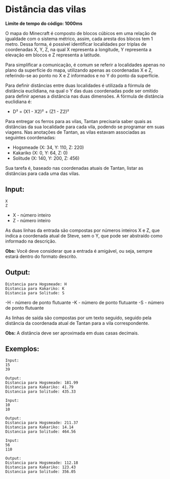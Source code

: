# Distância das vilas

**Limite de tempo do código: 1000ms**

O mapa do Minecraft é composto de blocos cúbicos em uma relação de igualdade com o sistema métrico, assim, cada aresta dos blocos tem 1 metro. Dessa forma, é possível identificar localidades por triplas de coordenadas X, Y, Z, na qual X representa a longitude, Y representa a elevação em blocos e Z representa a latitude.

Para simplificar a comunicação, é comum se referir a localidades apenas no plano da superfície do mapa, utilizando apenas as coordenadas X e Z, referindo-se ao ponto no X e Z informados e no Y do ponto da superfície.

Para definir distâncias entre duas localidades é utilizada a fórmula de distância euclidiana, na qual o Y das duas coordenadas pode ser omitido para definir apenas a distância nas duas dimensões. A fórmula de distância euclidiana é:

- D² = (X1 - X2)² + (Z1 - Z2)²

Para entregar os ferros para as vilas, Tantan precisaria saber quais as distâncias da sua localidade para cada vila, podendo se programar em suas viagens. Nas anotações de Tantan, as vilas estavam associadas as seguintes coordenadas:

- Hogsmeade (X: 34, Y: 110, Z: 220)
- Kakariko (X: 0, Y: 64, Z: 0)
- Solitude (X: 140, Y: 200, Z: 456)

Sua tarefa é, baseado nas coordenadas atuais de Tantan, listar as distâncias para cada uma das vilas.

## Input:

```
X
Z
```

- X - número inteiro
- Z - número inteiro

As duas linhas da entrada são compostas por números inteiros X e Z, que indica a coordenada atual de Steve, sem o Y, que pode ser abstraído como informado na descrição.

**Obs:** Você deve considerar que a entrada é amigável, ou seja, sempre estará dentro do formato descrito.

## Output:

```
Distancia para Hogsmeade: H
Distancia para Kakariko: K
Distancia para Solitude: S
```

-H - número de ponto flutuante -K - número de ponto flutuante -S - número de ponto flutuante

As linhas de saída são compostas por um texto seguido, seguido pela distância da coordenada atual de Tantan para a vila correspondente.

**Obs:** A distância deve ser aproximada em duas casas decimais.

## Exemplos:

```
Input:
15
39

Output:
Distancia para Hogsmeade: 181.99
Distancia para Kakariko: 41.79
Distancia para Solitude: 435.33
```

```
Input:
10
10

Output:
Distancia para Hogsmeade: 211.37
Distancia para Kakariko: 14.14
Distancia para Solitude: 464.56
```

```
Input:
56
110

Output:
Distancia para Hogsmeade: 112.18
Distancia para Kakariko: 123.43
Distancia para Solitude: 356.05
```
